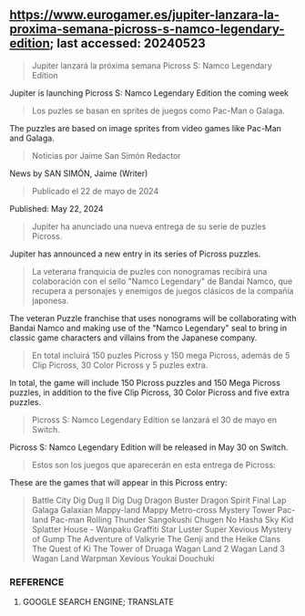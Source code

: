 ## https://www.eurogamer.es/jupiter-lanzara-la-proxima-semana-picross-s-namco-legendary-edition; last accessed: 20240523

> Jupiter lanzará la próxima semana Picross S: Namco Legendary Edition

Jupiter is launching Picross S: Namco Legendary Edition the coming week

> Los puzles se basan en sprites de juegos como Pac-Man o Galaga.

The puzzles are based on image sprites from video games like Pac-Man and Galaga.

> Noticias por Jaime San Simón Redactor

News by SAN SIMÓN, Jaime (Writer)

> Publicado el 22 de mayo de 2024

Published: May 22, 2024

> Jupiter ha anunciado una nueva entrega de su serie de puzles Picross.

Jupiter has announced a new entry in its series of Picross puzzles.

> La veterana franquicia de puzles con nonogramas recibirá una colaboración con el sello "Namco Legendary" de Bandai Namco, que recupera a personajes y enemigos de juegos clásicos de la compañía japonesa.

The veteran Puzzle franchise that uses nonograms will be collaborating with Bandai Namco and making use of the "Namco Legendary" seal to bring in classic game characters and villains from the Japanese company.

> En total incluirá 150 puzles Picross y 150 mega Picross, además de 5 Clip Picross, 30 Color Picross y 5 puzles extra.

In total, the game will include 150 Picross puzzles and 150 Mega Picross puzzles, in addition to the five Clip Picross, 30 Color Picross and five extra puzzles.

> Picross S: Namco Legendary Edition se lanzará el 30 de mayo en Switch. 

Picross S: Namco Legendary Edition will be released in May 30 on Switch.

> Estos son los juegos que aparecerán en esta entrega de Picross:

These are the games that will appear in this Picross entry:

>    Battle City
>    Dig Dug II
>    Dig Dug
>    Dragon Buster
>    Dragon Spirit
>    Final Lap
>    Galaga
>    Galaxian
>    Mappy-land
>    Mappy
>    Metro-cross
>    Mystery Tower
>    Pac-land
>    Pac-man
>    Rolling Thunder
>    Sangokushi Chugen No Hasha
>    Sky Kid
>    Splatter House - Wanpaku Graffiti
>    Star Luster
>    Super Xevious Mystery of Gump
>    The Adventure of Valkyrie
>    The Genji and the Heike Clans
>    The Quest of Ki
>    The Tower of Druaga
>    Wagan Land 2
>    Wagan Land 3
>    Wagan Land
>    Warpman
>    Xevious
>    Youkai Douchuki

### REFERENCE

1) GOOGLE SEARCH ENGINE; TRANSLATE